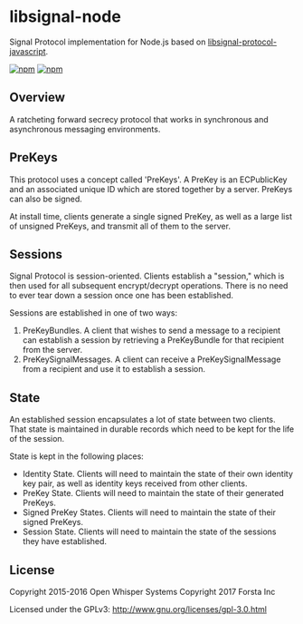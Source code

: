 libsignal-node
========
Signal Protocol implementation for Node.js based on
[libsignal-protocol-javascript](https://github.com/WhisperSystems/libsignal-protocol-javascript).

[![npm](https://img.shields.io/npm/v/libsignal.svg)](https://www.npmjs.com/package/libsignal)
[![npm](https://img.shields.io/npm/l/libsignal.svg)](https://github.com/ForstaLabs/libsignal-node)


Overview
--------
A ratcheting forward secrecy protocol that works in synchronous and
asynchronous messaging environments.


PreKeys
--------
This protocol uses a concept called 'PreKeys'. A PreKey is an ECPublicKey and
an associated unique ID which are stored together by a server. PreKeys can also
be signed.

At install time, clients generate a single signed PreKey, as well as a large
list of unsigned PreKeys, and transmit all of them to the server.


Sessions
--------
Signal Protocol is session-oriented. Clients establish a "session," which is
then used for all subsequent encrypt/decrypt operations. There is no need to
ever tear down a session once one has been established.

Sessions are established in one of two ways:

1. PreKeyBundles. A client that wishes to send a message to a recipient can
   establish a session by retrieving a PreKeyBundle for that recipient from the
   server.
2. PreKeySignalMessages. A client can receive a PreKeySignalMessage from a
   recipient and use it to establish a session.


State
--------
An established session encapsulates a lot of state between two clients. That
state is maintained in durable records which need to be kept for the life of
the session.

State is kept in the following places:

* Identity State. Clients will need to maintain the state of their own identity
  key pair, as well as identity keys received from other clients.
* PreKey State. Clients will need to maintain the state of their generated
  PreKeys.
* Signed PreKey States. Clients will need to maintain the state of their signed
  PreKeys.
* Session State. Clients will need to maintain the state of the sessions they
  have established.


License
--------
Copyright 2015-2016 Open Whisper Systems
Copyright 2017 Forsta Inc

Licensed under the GPLv3: http://www.gnu.org/licenses/gpl-3.0.html

